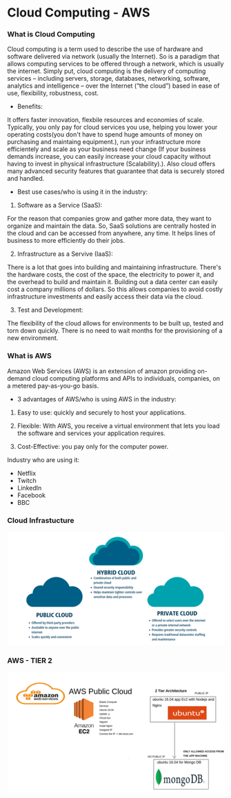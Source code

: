 # Cloud Computing - AWS

### What is Cloud Computing

Cloud computing is a term used to describe the use of hardware and software delivered via network (usually the Internet). So is a paradigm that allows computing services to be offered through a network, which is usually the internet. Simply put, cloud computing is the delivery of computing services – including servers, storage, databases, networking, software, analytics and intelligence – over the Internet (“the cloud”) based in ease of use, flexibility, robustness, cost.

- Benefits:

It offers faster innovation, flexbile resources and economies of scale. Typically, you only pay for cloud services you use, helping you lower your operating costs(you don't have to spend huge amounts of money on purchasing and maintaing equipment.), run your infrastructure more efficientely and scale as your business need change (If your business demands increase, you can easily increase your cloud capacity without having to invest in physical infrastructure (Scalability).). Also cloud offers many advanced security features that guarantee that data is securely stored and handled.

- Best use cases/who is using it in the industry:

1. Software as a Service (SaaS):

For the reason that companies grow and gather more data, they want to organize and maintain the data. So, SaaS solutions are centrally hosted in the cloud and can be accessed from anywhere, any time. It helps lines of business to more efficiently do their jobs.

2. Infrastructure as a Servive (IaaS):

There is a lot that goes into building and maintaining infrastructure. There's the hardware costs, the cost of the space, the electricity to power it, and the overhead to build and maintain it. Building out a data center can easily cost a company millions of dollars. So this allows companies to avoid costly infrastructure investments and easily access their data via the cloud.

3. Test and Development:

The flexibility of the cloud allows for environments to be built up, tested and torn down quickly. There is no need to wait months for the provisioning of a new environment.

### What is AWS

Amazon Web Services (AWS) is an extension of amazon providing on-demand cloud computing platforms and APIs to individuals, companies, on a metered pay-as-you-go basis.

- 3 advantages of AWS/who is using AWS in the industry:

1. Easy to use: quickly and securely to host your applications.

2. Flexible: With AWS, you receive a virtual environment that lets you load the software and services your application requires.

3. Cost-Effective: you pay only for the computer power.

Industry who are using it:

- Netflix
- Twitch
- LinkedIn
- Facebook
- BBC

### Cloud Infrastucture

![CLOUD](./Cloud_Infrastructure.png)

### AWS - TIER 2

![AWS_Scheme](./AWS.png)
